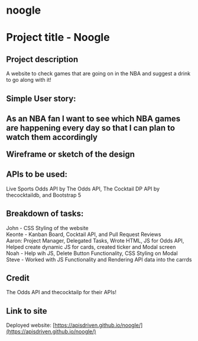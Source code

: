# noogle

<h1>Project title - Noogle</h1>
<h2>Project description</h2>
A website to check games that are going on in the NBA and suggest a drink to go along with it!

<h2>Simple User story:<h2>
As an NBA fan 
I want to see which NBA games are happening every day
so that I can plan to watch them accordingly

Wireframe or sketch of the design

<h2>APIs to be used:</h2>
Live Sports Odds API by The Odds API, The Cocktail DP API by thecocktaildb, and Bootstrap 5

<h2>Breakdown of tasks:</h2>
John - CSS Styling of the website
<br>
Keonte - Kanban Board, Cocktail API, and Pull Request Reviews
<br>
Aaron: Project Manager, Delegated Tasks, Wrote HTML, JS for Odds API, Helped create dynamic JS for cards, created ticker and Modal screen
<br>
Noah - Help wih JS, Delete Button Functionality, CSS Styling on Modal
<br>
Steve - Worked with JS Functionality and Rendering API data into the carrds
<br>

<h2> Credit </h2>
The Odds API and thecocktailp for their APIs!

<h2> Link to site </h2>

Deployed website: [https://apisdriven.github.io/noogle/](https://apisdriven.github.io/noogle/)